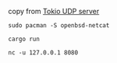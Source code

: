copy from [Tokio UDP server](https://stackoverflow.com/questions/68555781/tokio-udp-server)

``` shell
sudo pacman -S openbsd-netcat

cargo run

nc -u 127.0.0.1 8080
```
